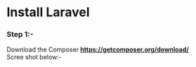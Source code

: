 # Install Laravel

### Step 1:-
Download the Composer __https://getcomposer.org/download/__ <br>
Scree shot below:-<br>

